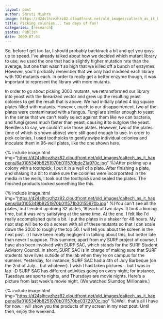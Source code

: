 ```yaml
---
layout: post
author: Shruti Mishra
image: https://d24slhcvzhzz82.cloudfront.net/old_images/caltech_as_it_happens/6a0105349b8251970b011571b2c2a1970b.jpg
title: Picking colonies... two days of fun!
categories: [research]
status: Publish
date: 2009-07-04
---
```


So, before I get too far, I should probably backtrack a bit and get you guys up to speed. I've already talked about how we decided which mutant library to use; we used the one that had a slightly higher mutation rate than the average, but one that wasn't so high that we killed off a bunch of enzymes. However, you'll probably remember that we only had modeled each library with 100 mutants each. In order to really get a better enzyme though, it was important to represent the library with more mutants.

In order to go about picking 3000 mutants, we retransformed our library into yeast with the linearized vector and grew up the resulting yeast colonies to get the result that is above. We had initially plated 4 big square plates filled with mutants. However, much to our disappointment, two of the plates were contaminated with a fungus. Fungi are similar enough to yeast in the sense that we can't really select against them like we can bacteria, and fungi grows much faster than yeast, causing it to outgrow the yeast. Needless to say, we couldn't use those plates. However, two of the plates (one of which is shown above) were still good enough to use. In order to pick colonies, I used toothpicks to gently swipe individual colonies and inoculate them in 96-well plates, like the one shown here.


{% include image.html img="https://d24slhcvzhzz82.cloudfront.net/old_images/caltech_as_it_happens/6a0105349b8251970b011570bde21a970c.jpg" %}After picking up a colony with a toothpick, I put it in a well of a plate. After finishing a plate, and shaking it a bit to make sure the colonies were incorporated in the media in the wells, I took out the toothpicks and sealed the plates. The finished products looked something like this.


{% include image.html img="https://d24slhcvzhzz82.cloudfront.net/old_images/caltech_as_it_happens/6a0105349b8251970b011571b30155970b.jpg" %}You can't see all the plates, but I ended up doing 32 plates, 16 each of two days. It took a looong time, but it was very satisfying at the same time. At the end, I felt like I'd really accomplished quite a bit. I put the plates in a shaker for 48 hours. My next step will be to do a screen with all of these mutants so that I can scale down the 3000 to roughly the top 50. I will tell you about the screen in the next post. :)
I have been really negligent in talking about this, but better late than never I suppose. This summer, apart from my SURF project of course, I have also been involved with SURF SAC, which stands for the SURF Student Advisory Council. In short, SURF SAC is in charge of making sure that SURF students have lives outside of the lab when they're on campus for the summer. Yesterday, for instance, SURF SAC had a 4th of July Barbeque (on the 2nd of July... but whatever). I wish I had taken pictures... but I was in lab. :D SURF SAC has different activities going on every night; for instance, Tuesdays are sports nights, and Thursdays are movie nights. Here's a picture from last week's movie night. (We watched Slumdog Millionaire.)


{% include image.html img="https://d24slhcvzhzz82.cloudfront.net/old_images/caltech_as_it_happens/6a0105349b8251970b011570be0372970c.jpg" %}Well, that's all I have for now. I will show you the products of my screen in my next post. Until then, enjoy the weekend.

